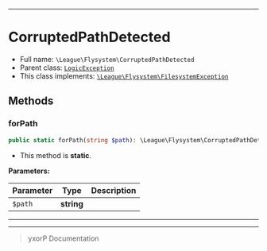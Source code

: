 ***

# CorruptedPathDetected





* Full name: `\League\Flysystem\CorruptedPathDetected`
* Parent class: [`LogicException`](../../LogicException.md)
* This class implements:
[`\League\Flysystem\FilesystemException`](./FilesystemException.md)




## Methods


### forPath



```php
public static forPath(string $path): \League\Flysystem\CorruptedPathDetected
```



* This method is **static**.




**Parameters:**

| Parameter | Type | Description |
|-----------|------|-------------|
| `$path` | **string** |  |




***


***
> yxorP Documentation
